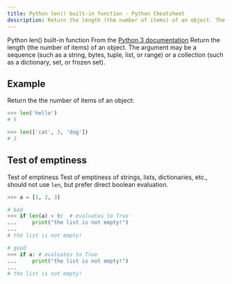 ```yaml
---
title: Python len() built-in function - Python Cheatsheet
description: Return the length (the number of items) of an object. The argument may be a sequence (such as a string, bytes, tuple, list, or range) or a collection (such as a dictionary, set, or frozen set).
---
```


<base-title :title="frontmatter.title" :description="frontmatter.description">
Python len() built-in function
</base-title>

<base-disclaimer>
  <base-disclaimer-title>
    From the <a target="_blank" href="https://docs.python.org/3/library/functions.html#len">Python 3 documentation</a>
  </base-disclaimer-title>
  <base-disclaimer-content>
   Return the length (the number of items) of an object. The argument may be a sequence (such as a string, bytes, tuple, list, or range) or a collection (such as a dictionary, set, or frozen set).
  </base-disclaimer-content>
</base-disclaimer>

## Example

Return the the number of items of an object:

```python
>>> len('hello')
# 5

>>> len(['cat', 3, 'dog'])
# 3
```

## Test of emptiness

<base-warning>
  <base-warning-title>Test of emptiness</base-warning-title>
    <base-warning-content>
      Test of emptiness of strings, lists, dictionaries, etc., should not use
    <code>len</code>, but prefer direct boolean evaluation.
  </base-warning-content>
</base-warning>

```python
>>> a = [1, 2, 3]

# bad
>>> if len(a) > 0:  # evaluates to True
...     print("the list is not empty!")
...
# the list is not empty!

# good
>>> if a: # evaluates to True
...     print("the list is not empty!")
...
# the list is not empty!
```
